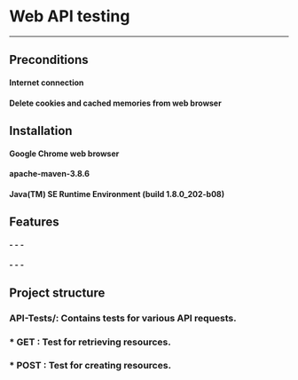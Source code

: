 # Web API testing
***
## Preconditions
#### Internet connection ####
#### Delete cookies and cached memories from web browser ####

## Installation

#### Google Chrome web browser ####
#### apache-maven-3.8.6 ####
#### Java(TM) SE Runtime Environment (build 1.8.0_202-b08) ####
## Features

#### - - - ####
#### - - - ####

## Project structure

### API-Tests/: Contains tests for various API requests.
### * GET : Test for retrieving resources.
### * POST : Test for creating resources.

